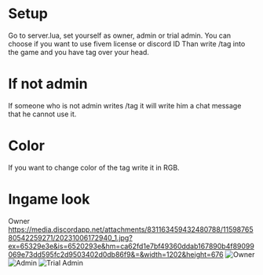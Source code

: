 # Setup
Go to server.lua, set yourself as owner, admin or trial admin.
You can choose if you want to use fivem license or discord ID
Than write /tag into the game and you have tag over your head.
# If not admin
If someone who is not admin writes /tag it will write him a chat message that he cannot use it.
# Color
If you want to change color of the tag write it in RGB.
# Ingame look

Owner
https://media.discordapp.net/attachments/831163459432480788/1159876580542259271/20231006172940_1.jpg?ex=65329e3e&is=6520293e&hm=ca62fd1e7bf49360ddab167890b4f89099069e73dd595fc2d9503402d0db86f9&=&width=1202&height=676
![Owner]([http://url/to/img.png](https://media.discordapp.net/attachments/831163459432480788/1159876580542259271/20231006172940_1.jpg?ex=65329e3e&is=6520293e&hm=ca62fd1e7bf49360ddab167890b4f89099069e73dd595fc2d9503402d0db86f9&=&width=1202&height=676))
![Admin]([http://url/to/img.png](https://media.discordapp.net/attachments/831163459432480788/1159876594542837791/20231006173040_1.jpg?ex=65329e41&is=65202941&hm=eeafbd71b6a819ce8320ffabf4f261d0aad28235a84da65dd6f26f29682b1e87&=&width=1202&height=676))
![Trial Admin]([http://url/to/img.png](https://media.discordapp.net/attachments/831163459432480788/1159876606798594058/20231006173103_1.jpg?ex=65329e44&is=65202944&hm=f0d99c6e06fc24916b87bc575087cced8efdd43fa7e628daea4b67155567b9e9&=&width=1202&height=676)https://media.discordapp.net/attachments/831163459432480788/1159876606798594058/20231006173103_1.jpg?ex=65329e44&is=65202944&hm=f0d99c6e06fc24916b87bc575087cced8efdd43fa7e628daea4b67155567b9e9&=&width=1202&height=676)
